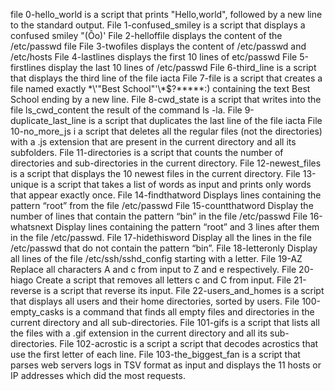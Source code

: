 file 0-hello_world is a script that prints "Hello,world", followed by a new line to the standard output.
File 1-confused_smiley is a script that displays a confused smiley "(Ôo)'
File 2-helloffile displays the content of the /etc/passwd file
File 3-twofiles displays the content of /etc/passwd and /etc/hosts
File 4-lastlines displays the first 10 lines of etc/passwd
File 5-firstlines display the last 10 lines of /etc/passwd
File 6-third_line is a script that displays the third line of the file iacta
File 7-file is a script that creates a file named exactly \*\\'"Best School"\'\\*$\?\*\*\*\*\*:) containing the text Best School ending by a new line.
File 8-cwd_state is a script that writes into the file ls_cwd_content the result of the command ls -la.
File 9-duplicate_last_line is a  script that duplicates the last line of the file iacta
File 10-no_more_js i a script that deletes all the regular files (not the directories) with a .js extension that are present in the current directory and all its subfolders.
File 11-directories is a script that counts the number of directories and sub-directories in the current directory.
File 12-newest_files is a script that displays the 10 newest files in the current directory.
File 13-unique is a script that takes a list of words as input and prints only words that appear exactly once.
File 14-findthatword  Displays lines containing the pattern “root” from the file /etc/passwd
File 15-countthatword Display the number of lines that contain the pattern “bin” in the file /etc/passwd
File 16-whatsnext Display lines containing the pattern “root” and 3 lines after them in the file /etc/passwd.
File 17-hidethisword Display all the lines in the file /etc/passwd that do not contain the pattern “bin”.
File 18-letteronly Display all lines of the file /etc/ssh/sshd_config starting with a letter.
File 19-AZ Replace all characters A and c from input to Z and e respectively.
File 20-hiago Create a script that removes all letters c and C from input.
File 21-reverse is a script that reverse its input.
File 22-users_and_homes is  a script that displays all users and their home directories, sorted by users.
File 100-empty_casks is a  command that finds all empty files and directories in the current directory and all sub-directories.
File 101-gifs is a script that lists all the files with a .gif extension in the current directory and all its sub-directories.
File 102-acrostic is a script a script that decodes acrostics that use the first letter of each line.
File 103-the_biggest_fan is a script that parses web servers logs in TSV format as input and displays the 11 hosts or IP addresses which did the most requests.
 
